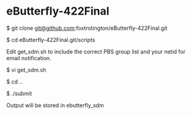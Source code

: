# eButterfly-422Final

$ git clone git@github.com:foxtrotington/eButterfly-422Final.git

$ cd eButterfly-422Final.git/scripts

Edit get_sdm.sh to include the correct PBS group list and your netid for email notification.

$ vi get_sdm.sh

$ cd ..

$ ./submit

Output will be stored in ebutterfly_sdm

